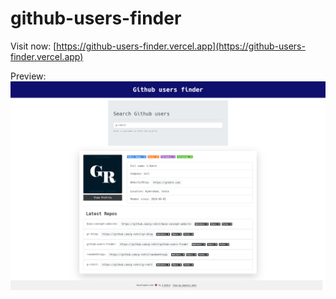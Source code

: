 # github-users-finder

Visit now: [https://github-users-finder.vercel.app](https://github-users-finder.vercel.app)

Preview:
![Preview-of-github-user-app](https://raw.githubusercontent.com/g-rohit/github-users-finder/main/screencapture-github-users-finder-vercel-app.png)